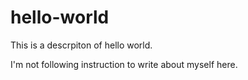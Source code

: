 # hello-world
This is a descrpiton of hello world. 

I'm not following instruction to write about myself here. 
